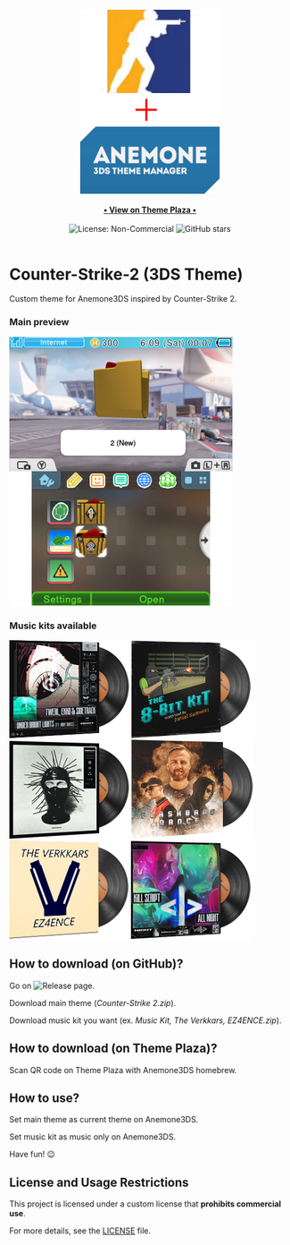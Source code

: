 <div align="center">
    <br>
    <img src="./for_git/logo.png" alt="Counter-Strike-2 (3DS Theme)" width=250>
    <br>
    <br>
    <a href="https://themeplaza.art" target="_blank">
        <b>• View on Theme Plaza •</b>
    </a>
    <br>
    <br>
    <img src="https://img.shields.io/badge/License-NonCommercial-red" alt="License: Non-Commercial">
    <img src="https://img.shields.io/github/stars/TheRake66/Counter-Strike-2-3DS-Theme" alt="GitHub stars">
    <br>
    <br>
</div>

# Counter-Strike-2 (3DS Theme)

 Custom theme for Anemone3DS inspired by Counter-Strike 2. 

### Main preview

 ![Preview](./for_git/preview.png)

### Music kits available

 ![Cover](./for_git/under_bright_lights.png)
 ![Cover](./for_git/the_8-bit_kit.png)
 ![Cover](./for_git/inhuman.png)
 ![Cover](./for_git/flashbang_dance.png)
 ![Cover](./for_git/ez4ence.png)
 ![Cover](./for_git/all_night.png)

## How to download (on GitHub)?

 Go on ![Release](https://github.com/TheRake66/Counter-Strike-2-3DS-Theme/releases) page.

 Download main theme (*Counter-Strike 2.zip*).

 Download music kit you want (ex. *Music Kit, The Verkkars, EZ4ENCE.zip*).

## How to download (on Theme Plaza)?

 Scan QR code on Theme Plaza with Anemone3DS homebrew.

## How to use?

 Set main theme as current theme on Anemone3DS.

 Set music kit as music only on Anemone3DS.

 Have fun! 😉

## License and Usage Restrictions

 This project is licensed under a custom license that **prohibits commercial use**.

 For more details, see the [LICENSE](./LICENSE) file.
